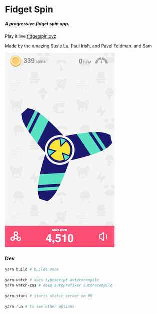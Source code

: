Fidget Spin
====

##### A progressive fidget spin app.

Play it live [fidgetspin.xyz](https://www.fidgetspin.xyz)

Made by the amazing [Susie Lu](https://github.com/susielu), [Paul Irish](https://github.com/paulirish), and [Pavel Feldman](https://github.com/pavelfeldman), and Sam

[![App Preview](assets/preview.png)](https://www.fidgetspin.xyz/)


### Dev

```sh
yarn build # builds once

yarn watch # does typescript autorecompile
yarn watch-css # does autoprefixer autorecompile

yarn start # starts static server on 80

yarn run # to see other options
```
